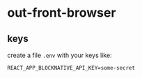 # out-front-browser

## keys
create a file `.env` with your keys like:
```
REACT_APP_BLOCKNATIVE_API_KEY=some-secret
```
